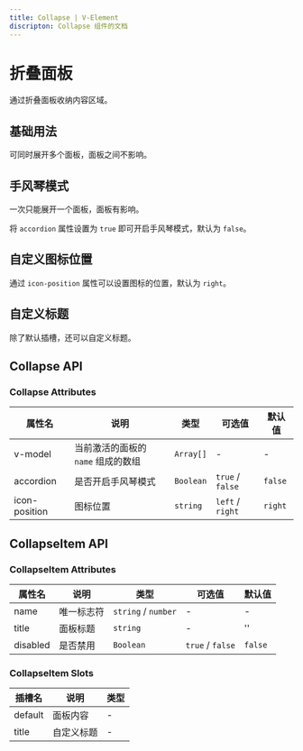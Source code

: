 ```yaml
---
title: Collapse | V-Element
discripton: Collapse 组件的文档
---
```


# 折叠面板
通过折叠面板收纳内容区域。

## 基础用法
可同时展开多个面板，面板之间不影响。
<preview path="../demo/Collapse/Basic.vue" title="基本用法" discripton="基础的折叠面板用法。"></preview>

## 手风琴模式
一次只能展开一个面板，面板有影响。

将 `accordion` 属性设置为 `true` 即可开启手风琴模式，默认为 `false`。
<preview path="../demo/Collapse/Accordion.vue" title="手风琴模式" discripton="手风琴模式的折叠面板用法。"></preview>

## 自定义图标位置
通过 `icon-position` 属性可以设置图标的位置，默认为 `right`。

<preview path="../demo/Collapse/IconPosition.vue" title="图标位置" discripton="图标位置的折叠面板用法。"></preview>

## 自定义标题
除了默认插槽，还可以自定义标题。

<preview path="../demo/Collapse/Custom.vue" title="自定义内容" discripton="自定义内容的折叠面板用法。"></preview>

## Collapse API
### Collapse Attributes
| 属性名 | 说明 | 类型 | 可选值 | 默认值 |
| --- | --- | --- | --- | --- |
| v-model | 当前激活的面板的 `name` 组成的数组 | `Array[]` | - | - |
| accordion | 是否开启手风琴模式 | `Boolean` | `true` /  `false` | `false` |
| icon-position | 图标位置 | `string` | `left` / `right` | `right` |

## CollapseItem API

### CollapseItem Attributes
| 属性名 | 说明 | 类型 | 可选值 | 默认值 |
| --- | --- | --- | --- | --- |
| name | 唯一标志符 | `string` / `number` | - | - |
| title | 面板标题 | `string` | - | '' |
| disabled | 是否禁用 | `Boolean` | `true` / `false` | `false` |

### CollapseItem Slots
| 插槽名 | 说明 | 类型 | 
| --- | --- | --- |
| default | 面板内容 | - |
| title | 自定义标题 | - |

